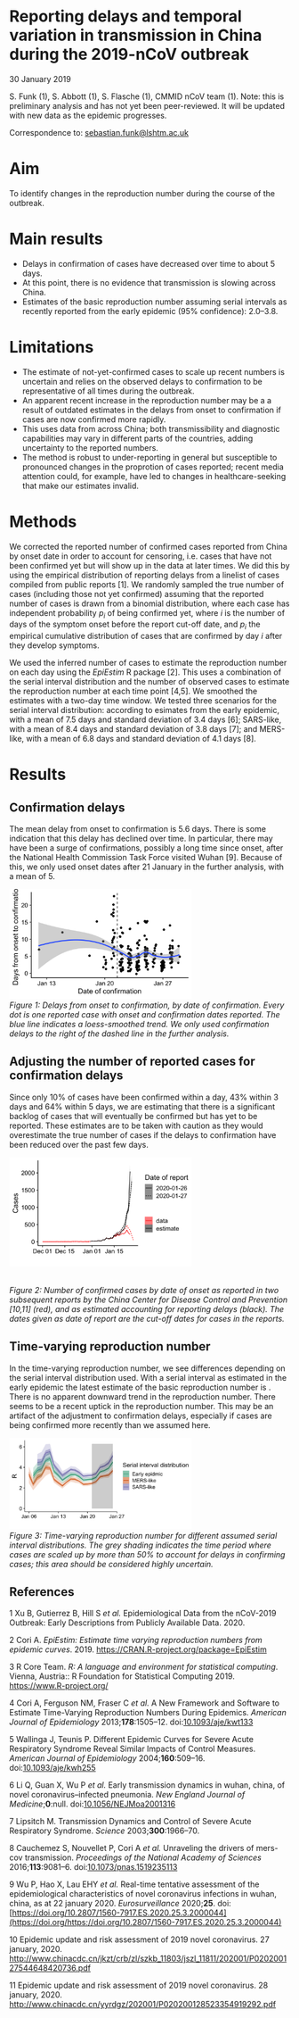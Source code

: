 Reporting delays and temporal variation in transmission in China during the 2019-nCoV outbreak
===

30 January 2019

S. Funk (1), S. Abbott (1), S. Flasche (1), CMMID nCoV team (1). Note:
this is preliminary analysis and has not yet been peer-reviewed. It will
be updated with new data as the epidemic progresses.

Correspondence to:
<a href="mailto:sebastian.funk@lshtm.ac.uk" class="email">sebastian.funk@lshtm.ac.uk</a>

Aim
===

To identify changes in the reproduction number during the course of the
outbreak.

Main results
============

-   Delays in confirmation of cases have decreased over time to about 5
    days.
-   At this point, there is no evidence that transmission is slowing
    across China.
-   Estimates of the basic reproduction number assuming serial intervals
    as recently reported from the early epidemic (95% confidence):
    2.0–3.8.

Limitations
===========

-   The estimate of not-yet-confirmed cases to scale up recent numbers
    is uncertain and relies on the observed delays to confirmation to be
    representative of all times during the outbreak.
-   An apparent recent increase in the reproduction number may be a a
    result of outdated estimates in the delays from onset to
    confirmation if cases are now confirmed more rapidly.
-   This uses data from across China; both transmissibility and 
    diagnostic capabilities may vary in different parts of the countries, adding
    uncertainty to the reported numbers.
-   The method is robust to under-reporting in general but susceptible
    to pronounced changes in the proprotion of cases reported; recent
    media attention could, for example, have led to changes in
    healthcare-seeking that make our estimates invalid.

Methods
=======

We corrected the reported number of confirmed cases reported from China
by onset date in order to account for censoring, i.e. cases that have
not been confirmed yet but will show up in the data at later times. We
did this by using the empirical distribution of reporting delays from a
linelist of cases compiled from public reports \[1\]. We randomly
sampled the true number of cases (including those not yet confirmed)
assuming that the reported number of cases is drawn from a binomial
distribution, where each case has independent probability
*p*<sub>*i*</sub> of being confirmed yet, where *i* is the number of
days of the symptom onset before the report cut-off date, and
*p*<sub>*i*</sub> the empirical cumulative distribution of cases that
are confirmed by day *i* after they develop symptoms.

We used the inferred number of cases to estimate the reproduction number
on each day using the *EpiEstim* R package \[2\]. This uses a
combination of the serial interval distribution and the number of
observed cases to estimate the reproduction number at each time point
\[4,5\]. We smoothed the estimates with a two-day time window. We tested
three scenarios for the serial interval distribution: according to
esimates from the early epidemic, with a mean of 7.5 days and standard
deviation of 3.4 days \[6\]; SARS-like, with a mean of 8.4 days and
standard deviation of 3.8 days \[7\]; and MERS-like, with a mean of 6.8
days and standard deviation of 4.1 days \[8\].

Results
=======

Confirmation delays
-------------------

The mean delay from onset to confirmation is 5.6 days. There is some
indication that this delay has declined over time. In particular, there
may have been a surge of confirmations, possibly a long time since
onset, after the National Health Commission Task Force visited Wuhan
\[9\]. Because of this, we only used onset dates after 21 January in the
further analysis, with a mean of 5.

<img src="figures/delay-dist-over-time-1.png" width="65%" /> <br>
*Figure 1: Delays from onset to confirmation, by date of confirmation.
Every dot is one reported case with onset and confirmation dates
reported. The blue line indicates a loess-smoothed trend. We only used
confirmation delays to the right of the dashed line in the further
analysis.*

Adjusting the number of reported cases for confirmation delays
--------------------------------------------------------------

Since only 10% of cases have been confirmed within a day, 43% within 3
days and 64% within 5 days, we are estimating that there is a
significant backlog of cases that will eventually be confirmed but has
yet to be reported. These estimates are to be taken with caution as they
would overestimate the true number of cases if the delays to
confirmation have been reduced over the past few days.

<img src="figures/plot_time_cases-1.png" width="65%" />

<br> *Figure 2: Number of confirmed cases by date of onset as reported
in two subsequent reports by the China Center for Disease Control and
Prevention \[10,11\] (red), and as estimated accounting for reporting
delays (black). The dates given as date of report are the cut-off dates
for cases in the reports.*

Time-varying reproduction number
--------------------------------

In the time-varying reproduction number, we see differences depending on
the serial interval distribution used. With a serial interval as
estimated in the early epidemic the latest estimate of the basic
reproduction number is . There is no apparent downward trend in the
reproduction number. There seems to be a recent uptick in the
reproduction number. This may be an artifact of the adjustment to
confirmation delays, especially if cases are being confirmed more
recently than we assumed here.

<img src="figures/time_r-1.png" width="65%" /> <br> *Figure 3:
Time-varying reproduction number for different assumed serial interval
distributions. The grey shading indicates the time period where cases
are scaled up by more than 50% to account for delays in confirming
cases; this area should be considered highly uncertain.*

References
----------

1 Xu B, Gutierrez B, Hill S *et al.* Epidemiological Data from the
nCoV-2019 Outbreak: Early Descriptions from Publicly Available Data.
2020.

2 Cori A. *EpiEstim: Estimate time varying reproduction numbers from
epidemic curves*. 2019. <https://CRAN.R-project.org/package=EpiEstim>

3 R Core Team. *R: A language and environment for statistical
computing*. Vienna, Austria:: R Foundation for Statistical Computing
2019. <https://www.R-project.org/>

4 Cori A, Ferguson NM, Fraser C *et al.* A New Framework and Software to
Estimate Time-Varying Reproduction Numbers During Epidemics. *American
Journal of Epidemiology* 2013;**178**:1505–12.
doi:[10.1093/aje/kwt133](https://doi.org/10.1093/aje/kwt133)

5 Wallinga J, Teunis P. Different Epidemic Curves for Severe Acute
Respiratory Syndrome Reveal Similar Impacts of Control Measures.
*American Journal of Epidemiology* 2004;**160**:509–16.
doi:[10.1093/aje/kwh255](https://doi.org/10.1093/aje/kwh255)

6 Li Q, Guan X, Wu P *et al.* Early transmission dynamics in wuhan,
china, of novel coronavirus–infected pneumonia. *New England Journal of
Medicine*;**0**:null.
doi:[10.1056/NEJMoa2001316](https://doi.org/10.1056/NEJMoa2001316)

7 Lipsitch M. Transmission Dynamics and Control of Severe Acute
Respiratory Syndrome. *Science* 2003;**300**:1966–70.

8 Cauchemez S, Nouvellet P, Cori A *et al.* Unraveling the drivers of
mers-cov transmission. *Proceedings of the National Academy of Sciences*
2016;**113**:9081–6.
doi:[10.1073/pnas.1519235113](https://doi.org/10.1073/pnas.1519235113)

9 Wu P, Hao X, Lau EHY *et al.* Real-time tentative assessment of the
epidemiological characteristics of novel coronavirus infections in
wuhan, china, as at 22 january 2020. *Eurosurveillance* 2020;**25**.
doi:[https://doi.org/10.2807/1560-7917.ES.2020.25.3.2000044](https://doi.org/https://doi.org/10.2807/1560-7917.ES.2020.25.3.2000044)

10 Epidemic update and risk assessment of 2019 novel coronavirus. 27
january, 2020.
<http://www.chinacdc.cn/jkzt/crb/zl/szkb_11803/jszl_11811/202001/P020200127544648420736.pdf>

11 Epidemic update and risk assessment of 2019 novel coronavirus. 28
january, 2020.
<http://www.chinacdc.cn/yyrdgz/202001/P020200128523354919292.pdf>

